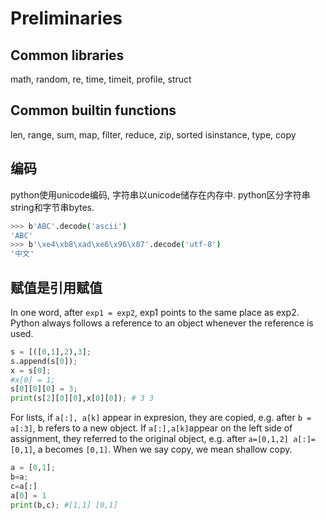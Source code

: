 # Preliminaries

## Common libraries
math, random, re, time, timeit, profile, struct

## Common builtin functions
len, range, sum, map, filter, reduce, zip, sorted isinstance, type, copy
## 编码
python使用unicode编码, 字符串以unicode储存在内存中. python区分字符串string和字节串bytes.

```bash
>>> b'ABC'.decode('ascii')
'ABC'
>>> b'\xe4\xb8\xad\xe6\x96\x87'.decode('utf-8')
'中文'
```
## 赋值是引用赋值
In one word, after `exp1 = exp2`, exp1 points to the same place as exp2. Python always follows a reference to an object whenever the reference is used.
```python
s = [([0,1],2),3];
s.append(s[0]);
x = s[0];
#x[0] = 1;
s[0][0][0] = 3;
print(s[2][0][0],x[0][0]); # 3 3
```

For lists, if `a[:], a[k]` appear in expresion, they are copied, e.g. after `b = a[:3]`, b refers to a new object. If `a[:],a[k]`appear on the left side of assignment, they referred to the original object, e.g. after `a=[0,1,2] a[:]=[0,1]`, a becomes `[0,1]`. 
When we say copy, we mean shallow copy.

```python
a = [0,1];
b=a;
c=a[:]
a[0] = 1
print(b,c); #[1,1] [0,1]
```


